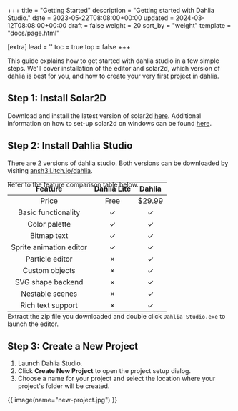 +++
title = "Getting Started"
description = "Getting started with Dahlia Studio."
date = 2023-05-22T08:08:00+00:00
updated = 2024-03-12T08:08:00+00:00
draft = false
weight = 20
sort_by = "weight"
template = "docs/page.html"

[extra]
lead = ''
toc = true
top = false
+++

This guide explains how to get started with dahlia studio in a few simple steps. We'll cover installation of the editor and solar2d, which version of dahlia is best for you, and how to create your very first project in dahlia.

## Step 1: Install Solar2D

Download and install the latest version of solar2d [here](https://github.com/coronalabs/corona/releases/). Additional information on how to set-up solar2d on windows can be found [here](https://docs.coronalabs.com/guide/start/installWin/index.html).

## Step 2: Install Dahlia Studio

There are 2 versions of dahlia studio. Both versions can be downloaded by visiting [ansh3ll.itch.io/dahlia](https://ansh3ll.itch.io/dahlia).

<p style="margin-bottom:-30px;">Refer to the feature comparison table below.</p>

**Feature**|**Dahlia Lite**|**Dahlia**
:-----:|:-----:|:-----:
Price|Free|$29.99
Basic functionality|✓|✓
Color palette|✓|✓
Bitmap text|✓|✓
Sprite animation editor|✓|✓
Particle editor|✗|✓
Custom objects|✗|✓
SVG shape backend|✗|✓
Nestable scenes|✗|✓
Rich text support|✗|✓

<p style="margin-top:-15px;">Extract the zip file you downloaded and double click <code>Dahlia Studio.exe</code> to launch the editor.</p>

## Step 3: Create a New Project

1. Launch Dahlia Studio.
2. Click **Create New Project** to open the project setup dialog.
3. Choose a name for your project and select the location where your project's folder will be created.

{{ image(name="new-project.jpg") }}
